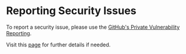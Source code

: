 # Reporting Security Issues

To report a security issue, please use the [GitHub's Private Vulnerability Reporting](https://github.com/crazy-matt/test-go/security/advisories/new).

Visit this [page]((https://docs.github.com/en/code-security/security-advisories/guidance-on-reporting-and-writing-information-about-vulnerabilities/privately-reporting-a-security-vulnerability#privately-reporting-a-security-vulnerability)) for further details if needed.
